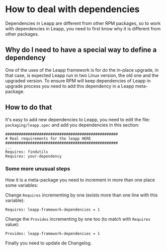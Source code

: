 # How to deal with dependencies

Dependencies in Leapp are different from other RPM packages, so to work with dependencies in Leapp, you need to first know why it is different from other packages.

## Why do I need to have a special way to define a dependency

One of the uses of the Leapp framework is for do the in-place upgrade, in that case, is expected Leapp run in two Linux version, the old one and the upgraded version. To ensure RPM will keep dependencies of Leapp in upgrade process you need to add this dependency in a Leapp meta-package.

## How to do that

It's easy to add new dependencies to Leapp, you need to edit the file: `packaging/leapp.spec` and add you dependencies in this section:

```
##################################################
# Real requirements for the leapp HERE
##################################################
...
Requires: findutils
Requires: your-dependency
```

### Some more unusual steps

How it is a meta-package you need to increment in more than one place some variables:

Change `Requires` incrementing by one (exists more than one line with this variable):

`Requires: leapp-framework-dependencies = 1`

Change the `Provides` incrementing by one too (to match with `Requires` value):

`Provides: leapp-framework-dependencies = 1`

Finally you need to update de Changelog.